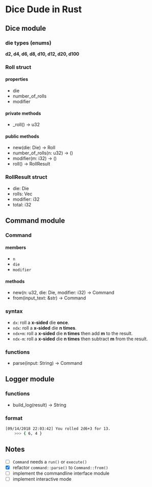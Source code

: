 # Dice Dude in Rust
## Dice module
### die types (enums)
**d2, d4, d6, d8, d10, d12, d20, d100**

### Roll struct
#### properties
- die
- number_of_rolls
- modifier

#### private methods
- _roll() -> u32

#### public methods
- new(die: Die) -> Roll
- number_of_rolls(n: u32) -> ()
- modifier(m: i32) -> ()
- roll() -> RollResult

### RollResult struct
- die: Die
- rolls: Vec<u32>
- modifier: i32
- total: i32

## Command module
### Command
#### members
- `n`
- `die`
- `modifier`
#### methods
- new(n: u32, die: Die, modifier: i32) -> Command
- from(input_text: &str) -> Command

### syntax
- `dx`: roll a **x-sided** die **once**.
- `ndx`: roll a **x-sided** die **n times**.
- `ndx+m`: roll a **x-sided** die **n times** then add **m** to the result.
- `ndx-m`: roll a **x-sided** die **n times** then subtract **m** from the result.
### functions
- parse(input: String) -> Command

## Logger module
### functions
- build_log(result) -> String

### format
```bash
[09/14/2018 22:03:42] You rolled 2d6+3 for 13.
    >>> { 6, 4 }
```

## Notes
- [ ] `Command` needs a `run()` or `execute()`
- [x] refactor `command::parse()` to `Command::from()`
- [ ] implement the commandline interface module
- [ ] implement interactive mode
